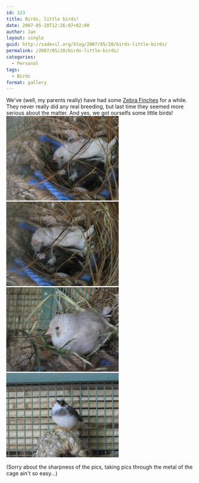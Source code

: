 ```yaml
---
id: 123
title: Birds, little birds!
date: 2007-05-20T12:26:07+02:00
author: Jan
layout: single
guid: http://sadevil.org/blog/2007/05/20/birds-little-birds/
permalink: /2007/05/20/birds-little-birds/
categories:
  - Personal
tags:
  - Birds
format: gallery
---
```

We've (well, my parents really) have had some [Zebra Finches](http://en.wikipedia.org/wiki/Zebra_Finch) for a while. They never really did any real breeding, but last time they seemed more serious about the matter. And yes, we got ourselfs some little birds!  
![bird](/assets/images/2007/05/IMG_3280-sm-300x225.jpg) 
![bird](/assets/images/2007/05/IMG_3283-sm-300x225.jpg)
![bird](/assets/images/2007/05/IMG_3288-sm-300x225.jpg)
![bird](/assets/images/2007/05/IMG_3289-sm-300x225.jpg)  

(Sorry about the sharpness of the pics, taking pics through the metal of the cage ain't so easy...)
